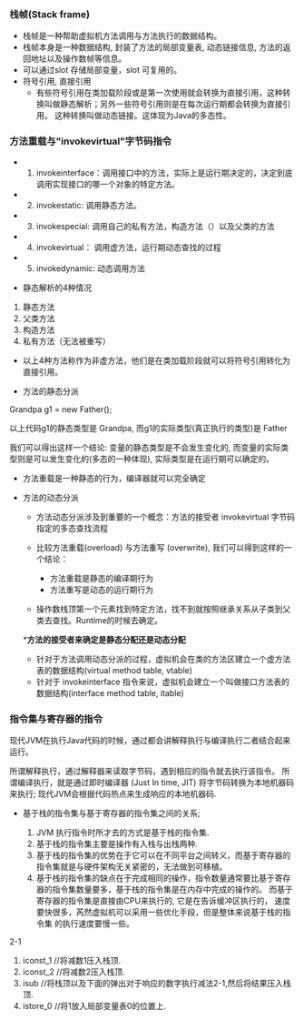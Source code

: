 ### 栈帧(Stack frame)

* 栈帧是一种帮助虚拟机方法调用与方法执行的数据结构。 
* 栈帧本身是一种数据结构, 封装了方法的局部变量表, 动态链接信息, 方法的返回地址以及操作数帧等信息。
* 可以通过slot 存储局部变量，slot 可复用的。
* 符号引用, 直接引用
  * 有些符号引用在类加载阶段或是第一次使用就会转换为直接引用，这种转换叫做静态解析；另外一些符号引用则是在每次运行期都会转换为直接引用。
  这种转换叫做动态链接。这体现为Java的多态性。

### 方法重载与"invokevirtual"字节码指令

* 1. invokeinterface：调用接口中的方法，实际上是运行期决定的，决定到底调用实现接口的哪一个对象的特定方法。
* 2. invokestatic: 调用静态方法。
* 3. invokespecial: 调用自己的私有方法，构造方法（<init>）以及父类的方法
* 4. invokevirtual： 调用虚方法，运行期动态查找的过程
* 5. invokedynamic: 动态调用方法

*  静态解析的4种情况
  1. 静态方法
  2. 父类方法
  3. 构造方法
  4. 私有方法（无法被重写）
* 以上4种方法称作为非虚方法，他们是在类加载阶段就可以将符号引用转化为直接引用。 

* 方法的静态分派
 
 Grandpa g1 = new Father();
 
 以上代码g1的静态类型是 Grandpa, 而g1的实际类型(真正执行的类型)是 Father
 
 我们可以得出这样一个结论: 变量的静态类型是不会发生变化的, 而变量的实际类型则是可以发生变化的(多态的一种体现), 实际类型是在运行期可以确定的。 
 
 * 方法重载是一种静态的行为，编译器就可以完全确定
 
* 方法的动态分派
  * 方法动态分派涉及到重要的一个概念：方法的接受者
  invokevirtual 字节码指定的多态查找流程
  * 比较方法重载(overload) 与方法重写 (overwrite), 我们可以得到这样的一个结论：
    * 方法重载是静态的编译期行为
    * 方法重写是动态的运行期行为

  * 操作数栈顶第一个元素找到特定方法，找不到就按照继承关系从子类到父类去查找。Runtime的时候去确定。
  
  ***方法的接受者来确定是静态分配还是动态分配**
  
  * 针对于方法调用动态分派的过程，虚拟机会在类的方法区建立一个虚方法表的数据结构(virtual method table, vtable)
  * 针对于 invokeinterface 指令来说，虚拟机会建立一个叫做接口方法表的数据结构(interface method table, itable)
  
### 指令集与寄存器的指令
现代JVM在执行Java代码的时候，通过都会讲解释执行与编译执行二者结合起来运行。

所谓解释执行，通过解释器来读取字节码，遇到相应的指令就去执行该指令。
所谓编译执行，就是通过即时编译器 (Just In time, JIT) 将字节码转换为本地机器码来执行; 现代JVM会根据代码热点来生成响应的本地机器码.

* 基于栈的指令集与基于寄存器的指令集之间的关系;

  1. JVM 执行指令时所才去的方式是基于栈的指令集.
  2. 基于栈的指令集主要是操作有入栈与出栈两种.
  3. 基于栈的指令集的优势在于它可以在不同平台之间转义，而基于寄存器的指令集就是与硬件架构无关紧密的，无法做到可移植。
  4. 基于栈的指令集的缺点在于完成相同的操作，指令数量通常要比基于寄存器的指令集数量要多，基于栈的指令集是在内存中完成的操作的。
而基于寄存器的指令集是直接由CPU来执行的, 它是在告诉缓冲区执行的， 速度要快很多，芮然虚拟机可以采用一些优化手段，但是整体来说基于栈的指令集
的执行速度要慢一些。

2-1
1. iconst_1 //将减数1压入栈顶.
2. iconst_2 //将减数2压入栈顶.
3. isub     //将栈顶以及下面的弹出对于响应的数字执行减法2-1,然后将结果压入栈顶.
4. istore_0 //将1放入局部变量表0的位置上.